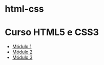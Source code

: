 # html-css
<html lang="pt-BR">
<body>
  <h1>Curso HTML5 e CSS3</h1>
  <ul>
    <li><a href="modulo1/index.html">Módulo 1</a></li>
    <li><a href="modulo2/index.html">Módulo 2</a></li>
    <li><a href="modulo3/index.html">Módulo 3</a></li>
  </ul>
</body>
</html>

